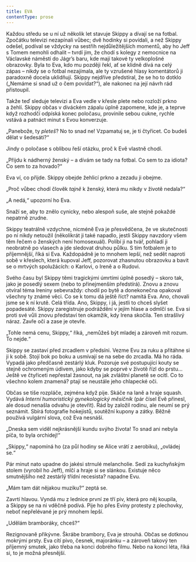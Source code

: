 ```yaml
---
title: EVA
contentType: prose
---
```


  

Každou středu se u ní už několik let stavuje Skippy a dívají se na fotbal. Zpočátku televizi nezapínali vůbec; dvě hodinky si povídali, a než Skippy odešel, podíval se vždycky na sestřih nejdůležitějších momentů, aby ho Jeff s Tomem nemohli odhalit – tvrdí jim, že chodí s kolegy z nemocnice na Václavské náměstí do Jágr’s baru, kde mají takové ty velkoplošné obrazovky. Byla to Eva, kdo mu později řekl, ať se klidně dívá na celý zápas – nikdy se o fotbal nezajímala, ale ty vzrušené hlasy komentátorů ji paradoxně docela uklidňují. Skippy nejdříve předstíral, že se ho to dotklo („Nemáme si snad už o čem povídat?“), ale nakonec na její návrh rád přistoupil.

Takže teď sleduje televizi a Eva vedle v křesle plete nebo rozloží prkno a žehlí. Skippy občas v diváckém zápalu úplně zapomene, kde je, a teprve když rozhodčí odpíská konec poločasu, provinile sebou cukne, rychle vstává a patnáct minut s Evou konverzuje.

„Panebože, ty _pleteš_? No to snad ne! Vzpamatuj se, je ti čtyřicet. Co budeš dělat v šedesáti?“

Jindy o poločase s oblibou řeší otázku, proč k Evě vlastně chodí.

„Přijdu k nádherný ženský – a dívám se tady na fotbal. Co sem to za idiota? Co sem to za hovado?“

Eva ví, co přijde. Skippy obejde žehlicí prkno a zezadu ji obejme.

„Proč vůbec chodí člověk _tajně_ k ženský, která mu nikdy v životě nedala?“

„A nedá,“ upozorní ho Eva.

Snaží se, aby to znělo cynicky, nebo alespoň suše, ale stejně pokaždé nepatrně zrudne.

Skippy teatrálně vzdychne, nicméně Eva je přesvědčena, že ve skutečnosti po ní nikdy netoužil (několikrát ji také napadlo, jestli Skippy navzdory všem těm řečem o ženských není homosexuál). Políbí ji na tvář, pohladí ji neobratně po vlasech a jde sledovat druhou půlku. S tím fotbalem je to příjemnější, říká si Eva. Každopádně je to mnohem lepší, než sedět naproti sobě v křeslech, která kupoval Jeff, pozorovat zhasnutou obrazovku a bavit se o mrtvých spolužácích: o Karlovi, o Ireně a o Rudovi.

Svého času byl Skippy těmi tragickými úmrtími úplně posedlý – skoro tak, jako je posedlý sexem (nebo to přinejmenším předstírá). Znovu a znovu otvíral téma Ireniny sebevraždy: chodil po bytě a donekonečna opakoval všechny ty známé věci. Co se k tomu dá ještě říct? namítá Eva. Ano, chovali jsme se k ní krutě. Celá třída. Ano, Skippy, i já, jestli to chceš slyšet popadesáté. Skippy zaregistruje podráždění v jejím hlase a odmlčí se. Eva si proti své vůli znovu představí ten okamžik, kdy Irena skočila. Ten strašlivý náraz. Zavře oči a zase je otevře.

„Tohle nemá cenu, Skippy,“ říká, „nemůžeš být mladej a zároveň mít rozum. To nejde.“

Skippy se zastaví před zrcadlem v předsíni. Vezme Evu za ruku a přitáhne si ji k sobě. Stojí bok po boku a usmívají se na sebe do zrcadla. Má ho ráda. Vypadá jako předčasně zestárlý kluk. Pozoruje své postupující kouty se stejně ochromeným údivem, jako kdyby se poprvé v životě řízl do prstu… Ještě ve čtyřiceti nepřestal žasnout, na jak zvláštní planetě se ocitl. Co to všechno kolem znamená? ptají se neustále jeho chlapecké oči.

Občas se tiše rozpláče, zejména když pije. Skáče na laně a hraje squash. Vydává _Interní humoristický gynekologický měsíčník_ (pár čísel Evě přinesl, ale dosud nenašla odvahu je otevřít). Rád by založil rodinu, ale neumí se prý seznámit. Sbírá fotografie hokejistů, soutěžní kupony a zátky. Běžně používá vulgární slova, což Eva nesnáší.

„Dneska sem viděl nejkrásnější kundu svýho života! To snad ani nebyla píča, to byla orchidej!“

„Skippy,“ napomíná ho (za půl hodiny se Alice vrátí z aerobiku), „ovládej se.“

Pár minut nato upadne do jakési strnulé melancholie. Sedí za kuchyňským stolem (vyrobil ho Jeff), mlčí a hraje si se slánkou. Existuje něco smutnějšího než zestárlý třídní recesista? napadne Evu.

„Mám tam dát nějakou muziku?“ zeptá se.

Zavrtí hlavou. Vyndá mu z lednice první ze tří piv, která pro něj koupila, a Skippy se na ni vděčně podívá. Pije ho přes Eviny protesty z plechovky, neboť nepřelévané je prý mnohem lepší.

„Udělám bramboráky, chceš?“

Rezignovaně přikývne. Škrábe brambory, Eva je strouhá. Občas se dotknou mokrými prsty. Eva cítí pivo, česnek, majoránku – a zároveň takový ten příjemný smutek, jako třeba na konci dobrého filmu. Nebo na konci léta, říká si, to je možná přesnější.
